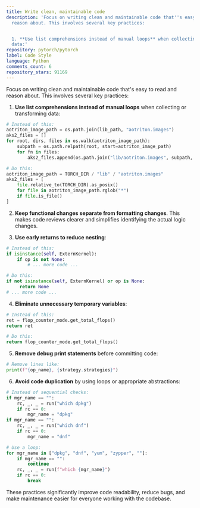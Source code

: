 ```yaml
---
title: Write clean, maintainable code
description: 'Focus on writing clean and maintainable code that''s easy to read and
  reason about. This involves several key practices:


  1. **Use list comprehensions instead of manual loops** when collecting or transforming
  data:'
repository: pytorch/pytorch
label: Code Style
language: Python
comments_count: 6
repository_stars: 91169
---
```


Focus on writing clean and maintainable code that's easy to read and reason about. This involves several key practices:

1. **Use list comprehensions instead of manual loops** when collecting or transforming data:

```python
# Instead of this:
aotriton_image_path = os.path.join(lib_path, "aotriton.images")
aks2_files = []
for root, dirs, files in os.walk(aotriton_image_path):
    subpath = os.path.relpath(root, start=aotriton_image_path)
    for fn in files:
        aks2_files.append(os.path.join("lib/aotriton.images", subpath, fn))

# Do this:
aotriton_image_path = TORCH_DIR / "lib" / "aotriton.images"
aks2_files = [
    file.relative_to(TORCH_DIR).as_posix()
    for file in aotriton_image_path.rglob("*")
    if file.is_file()
]
```

2. **Keep functional changes separate from formatting changes**. This makes code reviews clearer and simplifies identifying the actual logic changes.

3. **Use early returns to reduce nesting**:

```python
# Instead of this:
if isinstance(self, ExternKernel):
    if op is not None:
        # ... more code ...

# Do this:
if not isinstance(self, ExternKernel) or op is None:
     return None
# ... more code ...
```

4. **Eliminate unnecessary temporary variables**:

```python
# Instead of this:
ret = flop_counter_mode.get_total_flops()
return ret

# Do this:
return flop_counter_mode.get_total_flops()
```

5. **Remove debug print statements** before committing code:

```python
# Remove lines like:
print(f"{op_name}, {strategy.strategies}")
```

6. **Avoid code duplication** by using loops or appropriate abstractions:

```python
# Instead of sequential checks:
if mgr_name == "":
    rc, _, _ = run("which dpkg")
    if rc == 0:
        mgr_name = "dpkg"
if mgr_name == "":
    rc, _, _ = run("which dnf")
    if rc == 0:
        mgr_name = "dnf"

# Use a loop:
for mgr_name in ["dpkg", "dnf", "yum", "zypper", ""]:
    if mgr_name == "":
        continue
    rc, _, _ = run(f"which {mgr_name}")
    if rc == 0:
        break
```

These practices significantly improve code readability, reduce bugs, and make maintenance easier for everyone working with the codebase.
